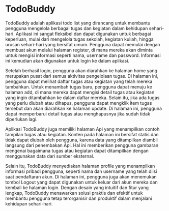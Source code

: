 # TodoBuddy
TodoBuddy adalah aplikasi todo list yang dirancang untuk membantu pengguna mengelola berbagai tugas dan kegiatan dalam kehidupan sehari-hari. Aplikasi ini sangat fleksibel dan dapat digunakan untuk berbagai keperluan, mulai dari mengelola tugas sekolah, kegiatan kuliah, hingga urusan sehari-hari yang bersifat umum. Pengguna dapat memulai dengan membuat akun melalui halaman register, di mana mereka akan diminta untuk mengisi informasi seperti nama, username dan password. Informasi ini kemudian akan digunakan untuk login ke dalam aplikasi.

Setelah berhasil login, pengguna akan diarahkan ke halaman home yang merupakan pusat dari semua aktivitas pengelolaan tugas. Di halaman ini, pengguna dapat melihat daftar tugas atau kegiatan yang telah mereka tambahkan. Untuk menambah tugas baru, pengguna dapat menuju ke halaman add, di mana mereka dapat mengisi detail tugas atau kegiatan yang ingin ditambahkan ke dalam daftar mereka. Selain itu, jika ada tugas yang perlu diubah atau dihapus, pengguna dapat mengklik item tugas tersebut dan akan diarahkan ke halaman update. Di halaman ini, pengguna dapat memperbarui detail tugas atau menghapusnya jika sudah tidak diperlukan lagi.

Aplikasi TodoBuddy juga memiliki halaman Api yang menampilkan contoh tampilan tugas atau kegiatan. Konten pada halaman ini bersifat statis dan tidak dapat diubah oleh pengguna, karena data yang ditampilkan diambil langsung dari penembakan Api. Hal ini memberikan pengguna gambaran mengenai bagaimana tugas atau kegiatan dapat ditampilkan dengan menggunakan data dari sumber eksternal.

Selain itu, TodoBuddy menyediakan halaman profile yang menampilkan informasi pribadi pengguna, seperti nama dan username yang telah diisi saat pendaftaran akun. Di halaman ini, pengguna juga akan menemukan tombol Logout yang dapat digunakan untuk keluar dari akun mereka dan kembali ke halaman login. Dengan desain yang intuitif dan fitur yang lengkap, TodoBuddy menawarkan solusi praktis dan efektif untuk membantu pengguna tetap terorganisir dan produktif dalam menjalani kehidupan sehari-hari.
